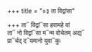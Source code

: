+++
title = "०३ ता विद्वांसा"

+++
ता᳓ विद्वां᳓सा हवामहे वां  
ता᳓ नो विद्वां᳓सा म᳓न्म वोचेतम् अद्य᳓  
प्रा᳓र्चद् द᳓यमानो युवा᳓कुः